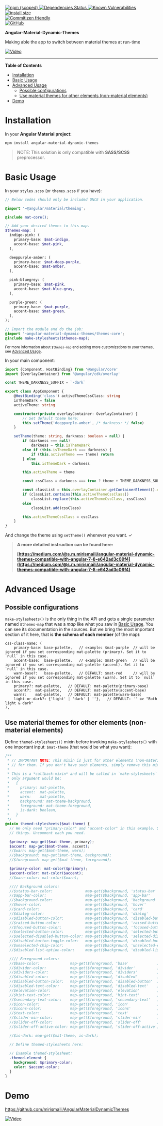 <p dir="auto">
    <a href="https://npmjs.com/package/angular-material-dynamic-themes">
        <img alt="npm (scoped)" src="https://img.shields.io/npm/v/angular-material-dynamic-themes.svg">
    </a>
    <a href="https://david-dm.org/mirismaili/angular-material-dynamic-themes">
        <img src="https://david-dm.org/mirismaili/angular-material-dynamic-themes.svg" alt="Dependencies Status">
    </a>
    <a href="https://snyk.io//test/github/mirismaili/angular-material-dynamic-themes?targetFile=package.json">
        <img src="https://snyk.io//test/github/mirismaili/angular-material-dynamic-themes/badge.svg?targetFile=package.json" alt="Known Vulnerabilities" data-canonical-src="https://snyk.io//test/github/mirismaili/angular-material-dynamic-themes?targetFile=package.json">
    </a>
    <a href="https://packagephobia.now.sh/result?p=angular-material-dynamic-themes">
        <img src="https://packagephobia.now.sh/badge?p=angular-material-dynamic-themes" alt="install size">
    </a>
    <br>
    <a href="http://commitizen.github.io/cz-cli/">
        <img alt="Commitizen friendly" src="https://img.shields.io/badge/commitizen-friendly-brightgreen.svg">
    </a>
    <br>
    <a href="https://github.com/mirismaili/angular-material-dynamic-themes/blob/master/LICENSE">
        <img alt="GitHub" src="https://img.shields.io/github/license/mirismaili/angular-material-dynamic-themes.svg">
    </a>
</p>

**Angular-Material-Dynamic-Themes**

Making able the app to switch between material themes at run-time

[![Video](https://raw.githubusercontent.com/mirismaili/AngularMaterialDynamicThemes/master/res/preview0.gif "Video")](https://github.com/mirismaili/AngularMaterialDynamicThemes)

***

**Table of Contents**

* [Installation](#installation)
* [Basic Usage](#basic-usage)
* [Advanced Usage](#advanced-usage)
  * [Possible configurations](#possible-configurations)
  * [Use material themes for other elements (non\-material elements)](#use-material-themes-for-other-elements-non-material-elements)
* [Demo](#demo)

# Installation

In your **Angular Material project**:

```bash
npm install angular-material-dynamic-themes
```

> NOTE: This solution is only compatible with **SASS/SCSS** preprocessor.

# Basic Usage

In your `styles.scss` (or `themes.scss` if you have):

```scss
// Below codes should only be included ONCE in your application.

@import '~@angular/material/theming';

@include mat-core();

// Add your desired themes to this map.
$themes-map: (
  indigo-pink: (
    primary-base: $mat-indigo,
    accent-base: $mat-pink,
  ),

  deeppurple-amber: (
    primary-base: $mat-deep-purple,
    accent-base: $mat-amber,
  ),

  pink-bluegrey: (
    primary-base: $mat-pink,
    accent-base: $mat-blue-gray,
  ),

  purple-green: (
    primary-base: $mat-purple,
    accent-base: $mat-green,
  ),
);

// Import the module and do the job:
@import '~angular-material-dynamic-themes/themes-core';
@include make-stylesheets($themes-map);
```

<sup>For more information about `$themes-map` and adding more customizations to your themes, see [Advanced Usage](#advanced-usage).</sup>

In your main component:

```typescript
import {Component, HostBinding} from '@angular/core'
import {OverlayContainer} from '@angular/cdk/overlay'

const THEME_DARKNESS_SUFFIX = `-dark`

export class AppComponent {
    @HostBinding('class') activeThemeCssClass: string
    isThemeDark = false
    activeTheme: string

    constructor(private overlayContainer: OverlayContainer) {
        // Set default theme here:
        this.setTheme('deeppurple-amber', /* darkness: */ false)
    }

    setTheme(theme: string, darkness: boolean = null) {
        if (darkness === null)
            darkness = this.isThemeDark
        else if (this.isThemeDark === darkness) {
            if (this.activeTheme === theme) return
        } else
            this.isThemeDark = darkness

        this.activeTheme = theme

        const cssClass = darkness === true ? theme + THEME_DARKNESS_SUFFIX : theme

        const classList = this.overlayContainer.getContainerElement().classList
        if (classList.contains(this.activeThemeCssClass))
            classList.replace(this.activeThemeCssClass, cssClass)
        else
            classList.add(cssClass)

        this.activeThemeCssClass = cssClass
    }
}
```

And change the theme using `setTheme()` whenever you want. ✓

> **A more detailed instruction can be found here:**
>
> **[https://medium.com/@s.m.mirismaili/angular-material-dynamic-themes-compatible-with-angular-7-8-e642ad3c09f4](https://medium.com/@s.m.mirismaili/angular-material-dynamic-themes-compatible-with-angular-7-8-e642ad3c09f4)**

# Advanced Usage

## Possible configurations

`make-stylesheets()` is the only thing in the API and gets a single parameter named `$themes-map` that was a *map* like what you saw in [Basic Usage](#basic-usage). You can see its documentation in the sources. But we bring the most important section of it here, that is **the schema of each member** (of the map):

```
css-class-name: (
    primary-base: base-palette,   // example: $mat-purple  // will be ignored if you set corresponding mat-palette (primary). Set it to `null` in this case.
    accent-base:  base-palette,   // example: $mat-green   // will be ignored if you set corresponding mat-palette (accent). Set it to `null` in this case.
    warn-base?:   base-palette,   // DEFAULT: $mat-red     // will be ignored if you set corresponding mat-palette (warn). Set it to `null` in this case.
    primary?: mat-palette,   // DEFAULT: mat-palette(primary-base)
    accent?:  mat-palette,   // DEFAULT: mat-palette(accent-base)
    warn?:    mat-palette,   // DEFAULT: mat-palette(warn-base)
    light-or-dark?: {'light' | 'dark' | ''},   // DEFAULT: '' => "Both light & dark"
),
```

## Use material themes for other elements (non-material elements)

Define `themed-stylesheets()` mixin before invoking `make-stylesheets()` with one important input: `$mat-theme` (that would be what you want):

```scss
/**
 * // IMPORTANT NOTE: This mixin is just for other elements (non-material elements) that you want use material themes 
 * // for them. If you don't have such elements, simply remove this mixin.
 *
 * This is a *callback-mixin* and will be called in `make-stylesheets` with a argument ($mat-theme). The schema of this
 * only argument would be:
 *   {
 *     primary: mat-palette,
 *     accent:  mat-palette,
 *     warn:    mat-palette,
 *     background: mat-theme-background,
 *     foreground: mat-theme-foreground,
 *     is-dark: boolean,
 *   }
 */
@mixin themed-stylesheets($mat-theme) {
  // We only need "primary-color" and "accent-color" in this example. So commented out other (not-necessary)
  // things. Uncomment each you need.

  $primary: map-get($mat-theme, primary);
  $accent: map-get($mat-theme, accent);
  //$warn: map-get($mat-theme, warn);
  //$background: map-get($mat-theme, background);
  //$foreground: map-get($mat-theme, foreground);

  $primary-color: mat-color($primary);
  $accent-color: mat-color($accent);
  //$warn-color: mat-color($warn);

  //// Background colors:
  //$status-bar-color:               map-get($background, 'status-bar'              );
  //$app-bar-color:                  map-get($background, 'app-bar'                 );
  //$background-color:               map-get($background, 'background'              );
  //$hover-color:                    map-get($background, 'hover'                   );
  //$card-color:                     map-get($background, 'card'                    );
  //$dialog-color:                   map-get($background, 'dialog'                  );
  //$disabled-button-color:          map-get($background, 'disabled-button'         );
  //$raised-button-color:            map-get($background, 'raised-button'           );
  //$focused-button-color:           map-get($background, 'focused-button'          );
  //$selected-button-color:          map-get($background, 'selected-button'         );
  //$selected-disabled-button-color: map-get($background, 'selected-disabled-button');
  //$disabled-button-toggle-color:   map-get($background, 'disabled-button-toggle'  );
  //$unselected-chip-color:          map-get($background, 'unselected-chip'         );
  //$disabled-list-option-color:     map-get($background, 'disabled-list-option'    );

  //// Foreground colors:
  //$base-color:              map-get($foreground, 'base'             );
  //$divider-color:           map-get($foreground, 'divider'          );
  //$dividers-color:          map-get($foreground, 'dividers'         );
  //$disabled-color:          map-get($foreground, 'disabled'         );
  //$disabled-button-color:   map-get($foreground, 'disabled-button'  );
  //$disabled-text-color:     map-get($foreground, 'disabled-text'    );
  //$elevation-color:         map-get($foreground, 'elevation'        );
  //$hint-text-color:         map-get($foreground, 'hint-text'        );
  //$secondary-text-color:    map-get($foreground, 'secondary-text'   );
  //$icon-color:              map-get($foreground, 'icon'             );
  //$icons-color:             map-get($foreground, 'icons'            );
  //$text-color:              map-get($foreground, 'text'             );
  //$slider-min-color:        map-get($foreground, 'slider-min'       );
  //$slider-off-color:        map-get($foreground, 'slider-off'       );
  //$slider-off-active-color: map-get($foreground, 'slider-off-active');

  //$is-dark: map-get($mat-theme, is-dark);

  // Define themed-stylesheets here:
  
  // Example themed-stylesheet:
  .themed-element {
    background: $primary-color;
    color: $accent-color;
  }
}
```

# Demo

https://github.com/mirismaili/AngularMaterialDynamicThemes

[![Video](https://raw.githubusercontent.com/mirismaili/AngularMaterialDynamicThemes/572b07011fd8f00c9444ada23be3f6105ea66901/res/preview.gif "Demo application video")](https://github.com/mirismaili/AngularMaterialDynamicThemes)
